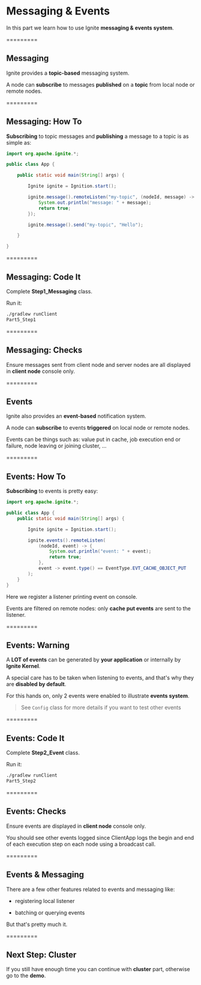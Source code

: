 # Messaging &amp; Events

In this part we learn how to use Ignite **messaging &amp; events system**.

=========
## Messaging

Ignite provides a **topic-based** messaging system.

A node can **subscribe** to messages **published** on a **topic** from local node or remote nodes.

=========
## Messaging: How To

**Subscribing** to topic messages and **publishing** a message to a topic is as simple as:

```java
import org.apache.ignite.*;

public class App {

    public static void main(String[] args) {

        Ignite ignite = Ignition.start();

        ignite.message().remoteListen("my-topic", (nodeId, message) -> {
            System.out.println("message: " + message);
            return true;
        });

        ignite.message().send("my-topic", "Hello");

    }

}
```

=========
## Messaging: Code It

Complete **Step1_Messaging** class.

Run it:
```bash
./gradlew runClient
Part5_Step1
```

=========
## Messaging: Checks

Ensure messages sent from client node and server nodes are all displayed in **client node** console only.

=========
## Events

Ignite also provides an **event-based** notification system.

A node can **subscribe** to events **triggered** on local node or remote nodes.

Events can be things such as: value put in cache, job execution end or failure, node leaving or joining cluster, ...

=========
## Events: How To

**Subscribing** to events is pretty easy:

```java
import org.apache.ignite.*;

public class App {
    public static void main(String[] args) {

        Ignite ignite = Ignition.start();

        ignite.events().remoteListen(
            (nodeId, event) -> {
                System.out.println("event: " + event);
                return true;
            },
            event -> event.type() == EventType.EVT_CACHE_OBJECT_PUT
        );
    }
}
```
Here we register a listener printing event on console.

Events are filtered on remote nodes: only **cache put events** are sent to the listener.

=========
## Events: Warning

A **LOT of events** can be generated by **your application** or internally by **Ignite Kernel**.

A special care has to be taken when listening to events, and that's why they are **disabled by default**.

For this hands on, only 2 events were enabled to illustrate **events system**.

> See `Config` class for more details if you want to test other events

=========
## Events: Code It

Complete **Step2_Event** class.

Run it:
```bash
./gradlew runClient
Part5_Step2
```

=========
## Events: Checks

Ensure events are displayed in **client node** console only.

You should see other events logged since ClientApp logs the begin and end of each execution step on each node using a broadcast call.

=========
## Events &amp; Messaging

There are a few other features related to events and messaging like:

- registering local listener

- batching or querying events

But that's pretty much it.

=========
## Next Step: Cluster

If you still have enough time you can continue with **cluster** part, otherwise go to the **demo**.
